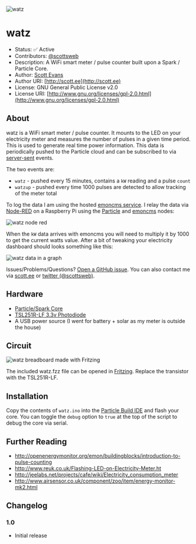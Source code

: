 ![watz](http://cloud.scott.ee/images/watz.png)

# watz

* Status: ✅ Active
* Contributors: [@scottsweb](http://twitter.com/scottsweb)
* Description: A WiFi smart meter / pulse counter built upon a Spark / Particle Core.
* Author: [Scott Evans](http://scott.ee)
* Author URI: [http://scott.ee](http://scott.ee)
* License: GNU General Public License v2.0
* License URI: [http://www.gnu.org/licenses/gpl-2.0.html](http://www.gnu.org/licenses/gpl-2.0.html)

## About

watz is a WiFi smart meter / pulse counter. It mounts to the LED on your electricity meter and measures the number of pulses in a given time period. This is used to generate real time power information. This data is periodically pushed to the Particle cloud and can be subscribed to via [server-sent](https://docs.particle.io/reference/firmware/core/#particle-publish-) events.

The two events are:

* `watz` - pushed every 15 minutes, contains a `kW` reading and a pulse `count`
* `watzup` - pushed every time 1000 pulses are detected to allow tracking of the meter total

To log the data I am using the hosted [emoncms service](http://emoncms.org). I relay the data via
[Node-RED](http://nodered.org/) on a Raspberry Pi using the [Particle](http://flows.nodered.org/node/node-red-contrib-particle) and [emoncms](http://flows.nodered.org/node/node-red-node-emoncms) nodes:

![watz node red](http://cloud.scott.ee/images/watz-node-red.png)

When the `kW` data arrives with emoncms you will need to multiply it by 1000 to get the current watts value. After a bit of tweaking your electricity dashboard should looks something like this:

![watz data in a graph](http://cloud.scott.ee/images/watz-output.png)

Issues/Problems/Questions? [Open a GitHub issue](https://github.com/scottsweb/watz/issues). You can also contact me via [scott.ee](http://scott.ee) or [twitter (@scottsweb)](http://twitter.com/scottsweb).

## Hardware

* [Particle/Spark Core](https://www.particle.io/)
* [TSL251R-LF 3.3v Photodiode](http://uk.farnell.com/ams/tsl251r-lf/photodiode-sensor-l-volts/dp/1182347)
* A USB power source (I went for battery + solar as my meter is outside the house)

## Circuit

![watz breadboard made with Fritzing](https://raw.githubusercontent.com/scottsweb/watz/master/watz.png)

The included watz.fzz file can be opened in [Fritzing](http://fritzing.org/). Replace the transistor with the TSL251R-LF.

## Installation

Copy the contents of `watz.ino` into the [Particle Build IDE](https://build.particle.io/build/) and flash your core. You can toggle the `debug` option to `true` at the top of the script to debug the core via serial.

## Further Reading

* http://openenergymonitor.org/emon/buildingblocks/introduction-to-pulse-counting
* http://www.reuk.co.uk/Flashing-LED-on-Electricity-Meter.ht
* http://jeelabs.net/projects/cafe/wiki/Electricity_consumption_meter
* http://www.airsensor.co.uk/component/zoo/item/energy-monitor-mk2.html

## Changelog

### 1.0
* Initial release
